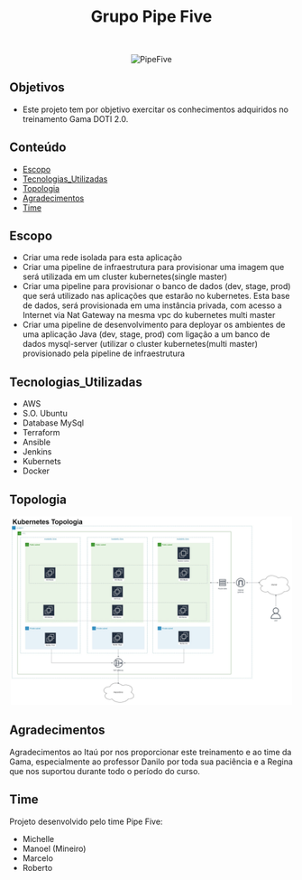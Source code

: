 <h1 align="center"> Grupo Pipe Five</h2> <br>
<p align="center">
  <a>
    <img alt="PipeFive" title="PipeFive" src="https://i5.walmartimages.com/asr/e80b097b-b093-4566-b32d-8da579efd798_1.ecba62a1475587b22f843785720ecd90.jpeg" width="450">
  </a>
</p>


## Objetivos
* Este projeto tem por objetivo exercitar os conhecimentos adquiridos no treinamento Gama DOTI 2.0.

## Conteúdo
* [Escopo](#Escopo)
* [Tecnologias_Utilizadas](#Tecnologias_Utilizadas)
* [Topologia](#Topologia)
* [Agradecimentos](#Agradecimentos)
* [Time](#Time)
<!-- * [License](#license) -->


## Escopo
- Criar uma rede isolada para esta aplicação
- Criar uma pipeline de infraestrutura para provisionar uma imagem que será utilizada em um cluster kubernetes(single master)
- Criar uma pipeline para provisionar o banco de dados (dev, stage, prod) que será utilizado nas aplicações que estarão no kubernetes. Esta base de dados, será provisionada em uma instância privada, com acesso a Internet via Nat Gateway na mesma vpc do kubernetes multi master
- Criar uma pipeline de desenvolvimento para deployar os ambientes de uma aplicação Java (dev, stage, prod) com ligação a um banco de dados mysql-server (utilizar o cluster kubernetes(multi master) provisionado pela pipeline de infraestrutura
<!-- You don't have to answer all the questions - just the ones relevant to your project. -->


## Tecnologias_Utilizadas
- AWS
- S.O. Ubuntu
- Database MySql
- Terraform
- Ansible
- Jenkins
- Kubernets
- Docker


## Topologia
<p align="center">
  <a>
    <img alt="Topologia_infra" title="Topologia Infra" src="topologias/infra-K8S.jpg" width="500">
  </a>
</p>

<!-- If you have screenshots you'd like to share, include them here. -->


## Agradecimentos
Agradecimentos ao Itaú por nos proporcionar este treinamento e ao time da Gama, especialmente ao professor Danilo por toda sua paciência e a Regina que nos suportou durante todo o período do curso.


## Time
Projeto desenvolvido pelo time Pipe Five:
- Michelle
- Manoel (Mineiro)
- Marcelo
- Roberto



<!-- Optional -->
<!-- ## License -->
<!-- This project is open source and available under the [... License](). -->

<!-- You don't have to include all sections - just the one's relevant to your project -->
